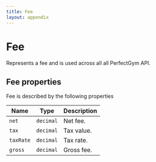 ```yaml
---
title: Fee
layout: appendix
---
```


# Fee

Represents a fee and is used across all all PerfectGym API.


## Fee properties

Fee is described by the following properties


Name       | Type       | Description
-----------|------------|-----------
`net`      |`decimal`   | Net fee.
`tax`      |`decimal`   | Tax value.
`taxRate`  |`decimal`   | Tax rate.
`gross`    |`decimal`   | Gross fee.



